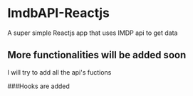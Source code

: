 # ImdbAPI-Reactjs
A super simple Reactjs app that uses IMDP api to get data

## More functionalities will be added soon
I will try to add all the api's fuctions

###Hooks are added

